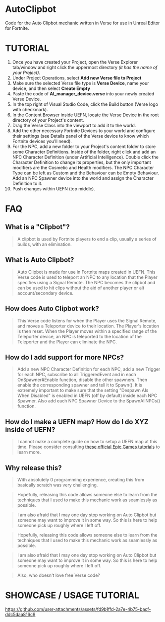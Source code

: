 # AutoClipbot
Code for the Auto Clipbot mechanic written in Verse for use in Unreal Editor for Fortnite.

# TUTORIAL
1. Once you have created your Project, open the Verse Explorer tab/window and right click the uppermost directory _(it has the name of your Project)_.
2. Under Project Operations, select **Add new Verse file to Project**
3. Make sure the selected Verse file type is **Verse Device**, name your device, and then select **Create Empty**
4. Paste the code of **AI_manager_device.verse** into your newly created Verse Device.
5. In the top right of Visual Studio Code, click the Build button (Verse logo with checkmark).
6. In the Content Browser inside UEFN, locate the Verse Device in the root directory of your Project's content.
7. Drag the Verse Class into the viewport to add it to the world.
8. Add the other necessary Fortnite Devices to your world and configure their settings (see Details panel of the Verse device to know which Fortnite devices you'll need).
9. For the NPC, add a new folder to your Project's content folder to store some Character Definitions. Inside of the folder, right click and add an NPC Character Definition (under Artificial Intelligence). Double click the Character Definition to change its properties, but the only important modifiers are the Cosmetic and Health modifiers. The NPC Character Type can be left as Custom and the Behaviour can be Empty Behaviour. Add an NPC Spawner device into the world and assign the Character Definition to it.
10. Push changes within UEFN (top middle).

# FAQ
## What is a "Clipbot"?
> A clipbot is used by Fortnite players to end a clip, usually a series of builds, with an elimination.

## What is Auto Clipbot?
> Auto Clipbot is made for use in Fortnite maps created in UEFN. This Verse code is used to teleport an NPC to any location that the Player specifies using a Signal Remote. The NPC becomes the clipbot and can be used to hit clips without the aid of another player or alt account/secondary device.

## How does Auto Clipbot work?
> This Verse code listens for when the Player uses the Signal Remote, and moves a Teleporter device to their location. The Player's location is then reset.
> When the Player moves within a specified range of the Teleporter device, an NPC is teleported to the location of the Teleporter and the Player can eliminate the NPC.

## How do I add support for more NPCs?
> Add a new NPC Character Definition for each NPC, add a new Trigger for each NPC, subscribe to all TriggeredEvent and in each OnSpawner#Enable function, disable the other spawners. Then enable the corresponding spawner and tell it to Spawn(). It is extremely important to make sure that the setting "Despawn AIs When Disabled" is enabled in UEFN (off by default) inside each NPC Spawner. Also add each NPC Spawner Device to the SpawnAllNPCs() function.

## How do I make a UEFN map? How do I do XYZ inside of UEFN?
> I cannot make a complete guide on how to setup a UEFN map at this time.
> Please consider consulting [these official Epic Games tutorials](https://dev.epicgames.com/community/fortnite/getting-started/uefn) to learn more.

## Why release this?
> With absolutely 0 programming experience, creating this from basically scratch was very challenging.

> Hopefully, releasing this code allows someone else to learn from the techniques that I used to make this mechanic work as seamlessly as possible.

> I am also afraid that I may one day stop working on Auto Clipbot but someone may want to improve it in some way. So this is here to help someone pick up roughly where I left off.

> Hopefully, releasing this code allows someone else to learn from the techniques that I used to make this mechanic work as seamlessly as possible.

> I am also afraid that I may one day stop working on Auto Clipbot but someone may want to improve it in some way. So this is here to help someone pick up roughly where I left off.

> Also, who doesn't love free Verse code?

# SHOWCASE / USAGE TUTORIAL
https://github.com/user-attachments/assets/fd9b1ffd-2a7e-4b75-bacf-ddc5daa816c9


